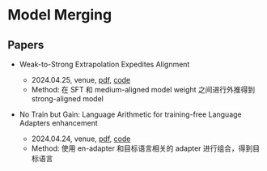 # Model Merging

## Papers

- Weak-to-Strong Extrapolation Expedites Alignment
    - 2024.04.25, venue, [pdf](https://arxiv.org/abs/2404.16792), [code](https://github.com/chujiezheng/LLM-Extrapolation)
    - Method: 在 SFT 和 medium-aligned model weight 之间进行外推得到 strong-aligned model

- No Train but Gain: Language Arithmetic for training-free Language Adapters enhancement
    - 2024.04.24, venue, [pdf](https://arxiv.org/abs/2404.15737), [code](https://github.com/mklimasz/language-arithmetic)
    - Method: 使用 en-adapter 和目标语言相关的 adapter 进行组合，得到目标语言
